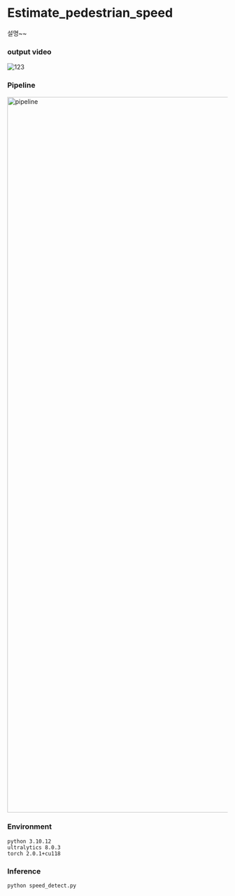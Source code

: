 # Estimate_pedestrian_speed
설명~~

### output video

![123](https://github.com/chaelin0722/Estimate_pedestrian_speed/assets/53431568/2353b4d5-5c76-4bdf-857b-3ab072f9a7be)


### Pipeline

<img width="1633" alt="pipeline" src="https://github.com/chaelin0722/Estimate_pedestrian_speed/assets/53431568/a1ef2ce0-5461-4ed8-aa38-e2e1317968e9">

### Environment
~~~
python 3.10.12
ultralytics 8.0.3
torch 2.0.1+cu118
~~~


### Inference
~~~
python speed_detect.py
~~~
